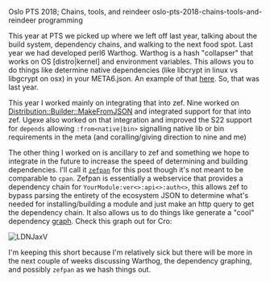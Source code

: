 Oslo PTS 2018; Chains, tools, and reindeer
oslo-pts-2018-chains-tools-and-reindeer
programming

This year at PTS we picked up where we left off last year, talking about the build system, dependency chains, and walking to the next food spot.  Last year we had developed perl6 Warthog.  Warthog is a hash "collapser" that works on OS \[distro|kernel\] and environment variables.  This allows you to do things like determine native dependencies (like libcrypt in linux vs libgcrypt on osx) in your META6.json.  An example of that [here](https://github.com/tony-o/p6-warthog).  So, that was last year.

This year I worked mainly on integrating that into zef.  Nine worked on [Distribution::Builder::MakeFromJSON](https://github.com/niner/Distribution-Builder-MakeFromJSON) and integrated support for that into zef.  Ugexe also worked on that integration and improved the S22 support for `depends` allowing `:from<native|bin>` signalling native lib or bin requirements in the meta (and coralling/giving direction to nine and me)

The other thing I worked on is ancillary to zef and something we hope to integrate in the future to increase the speed of determining and building dependencies. I'll call it [`zefpan`](https://github.com/tony-o/cro-koos) for this post though it's not meant to be comparable to `cpan`.  Zefpan is essentially a webservice that provides a dependency chain for `YourModule:ver<>:api<>:auth<>`, this allows zef to bypass parsing the entirety of the ecosystem JSON to determine what's needed for installing/building a module and just make an http query to get the dependency chain.  It also allows us to do things like generate a "cool" dependency [graph](https://github.com/tony-o/p6-Uxmal).  Check this graph out for Cro:

![LDNJaxV](/i/LDNJaxV.png)

I'm keeping this short because I'm relatively sick but there will be more in the next couple of weeks discussing Warthog, the dependency graphing, and possibly `zefpan` as we hash things out.
